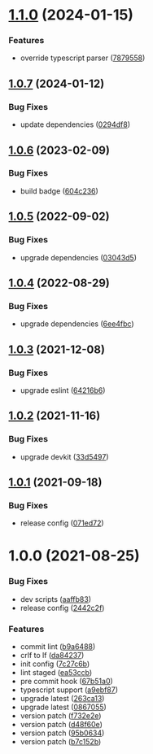 # [1.1.0](https://github.com/akijoey/eslint-config/compare/v1.0.7...v1.1.0) (2024-01-15)


### Features

* override typescript parser ([7879558](https://github.com/akijoey/eslint-config/commit/78795580455d03ec1fdd0525cf0e375966e2eedd))

## [1.0.7](https://github.com/akijoey/eslint-config/compare/v1.0.6...v1.0.7) (2024-01-12)


### Bug Fixes

* update dependencies ([0294df8](https://github.com/akijoey/eslint-config/commit/0294df8a9657eacd1cc828f9f8556842edb46d45))

## [1.0.6](https://github.com/akijoey/eslint-config/compare/v1.0.5...v1.0.6) (2023-02-09)


### Bug Fixes

* build badge ([604c236](https://github.com/akijoey/eslint-config/commit/604c2367440e8a6e9c57c54c2eb03d428ff31217))

## [1.0.5](https://github.com/akijoey/eslint-config/compare/v1.0.4...v1.0.5) (2022-09-02)


### Bug Fixes

* upgrade dependencies ([03043d5](https://github.com/akijoey/eslint-config/commit/03043d541c8fc1c0dcebd3da3dd2191eca40946b))

## [1.0.4](https://github.com/akijoey/eslint-config/compare/v1.0.3...v1.0.4) (2022-08-29)


### Bug Fixes

* upgrade dependencies ([6ee4fbc](https://github.com/akijoey/eslint-config/commit/6ee4fbcb473848eda90ba35ebfaccc5bf57f5c32))

## [1.0.3](https://github.com/akijoey/eslint-config/compare/v1.0.2...v1.0.3) (2021-12-08)


### Bug Fixes

* upgrade eslint ([64216b6](https://github.com/akijoey/eslint-config/commit/64216b66c63ddfa91135987c6e4601c0a128dbda))

## [1.0.2](https://github.com/akijoey/eslint-config/compare/v1.0.1...v1.0.2) (2021-11-16)


### Bug Fixes

* upgrade devkit ([33d5497](https://github.com/akijoey/eslint-config/commit/33d549722a8b082f03f0fa9d8a3b98316197912f))

## [1.0.1](https://github.com/akijoey/eslint-config/compare/v1.0.0...v1.0.1) (2021-09-18)


### Bug Fixes

* release config ([071ed72](https://github.com/akijoey/eslint-config/commit/071ed72c25e93362ca67c6ab6b3ee026a3754c4c))

# 1.0.0 (2021-08-25)


### Bug Fixes

* dev scripts ([aaffb83](https://github.com/akijoey/eslint-config/commit/aaffb83f7f8d47e5c801205bf29c35a892e1e53a))
* release config ([2442c2f](https://github.com/akijoey/eslint-config/commit/2442c2f15229254a9b303c67c3cda86340014e38))


### Features

* commit lint ([b9a6488](https://github.com/akijoey/eslint-config/commit/b9a64880c25dbcc03f2922eb7e50e0fe26fff02d))
* crlf to lf ([da84237](https://github.com/akijoey/eslint-config/commit/da842371de2a4933993127de28280571a27c7469))
* init config ([7c27c6b](https://github.com/akijoey/eslint-config/commit/7c27c6b6868e2fdaf4af890ce30dcaa49d969525))
* lint staged ([ea53ccb](https://github.com/akijoey/eslint-config/commit/ea53ccb1d4422d7006696c21473a799b10201dba))
* pre commit hook ([67b51a0](https://github.com/akijoey/eslint-config/commit/67b51a08fa6cdcad4b4832812c9f1fb27cdaf0a1))
* typescript support ([a9ebf87](https://github.com/akijoey/eslint-config/commit/a9ebf87936576274ab1deadac6ab85817071462b))
* upgrade latest ([263ca13](https://github.com/akijoey/eslint-config/commit/263ca13d058c044bac95b61d16aa56b6020121b5))
* upgrade latest ([0867055](https://github.com/akijoey/eslint-config/commit/0867055156b79e55e6bd0521057d1099f78701d0))
* version patch ([f732e2e](https://github.com/akijoey/eslint-config/commit/f732e2e6d08d56c6f5e103ca9ab2d0eb3fb57024))
* version patch ([d48f60e](https://github.com/akijoey/eslint-config/commit/d48f60eb0d0b5601c42f90f6fab11efaf0ae398b))
* version patch ([95b0634](https://github.com/akijoey/eslint-config/commit/95b0634249e88ac6304e122561caadd0f9ea4366))
* version patch ([b7c152b](https://github.com/akijoey/eslint-config/commit/b7c152bca7ff6b83a9d2cf6c3c1c7439e03aaa03))
